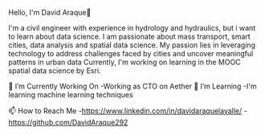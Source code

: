 Hello, I'm David Araque👋

I'm a civil engineer with experience in hydrology and hydraulics, but i want to learn about data science.
I am passionate about mass transport, smart cities, data analysis and spatial data science. My passion lies in leveraging technology to address challenges faced by cities and uncover meaningful patterns in urban data
Currently, I'm working on learning in the MOOC spatial data science by Esri.

🔭 I’m Currently Working On
-Working as CTO on Aether
🌱 I’m Learning
-I'm learning machine learning techniques

📫 How to Reach Me
-https://www.linkedin.com/in/davidaraquelavalle/
-https://github.com/DavidAraque292
